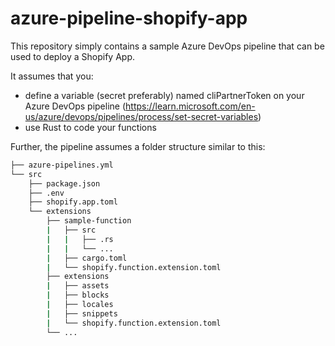# azure-pipeline-shopify-app
This repository simply contains a sample Azure DevOps pipeline that can be used to deploy a Shopify App.

It assumes that you:
- define a variable (secret preferably) named cliPartnerToken on your Azure DevOps pipeline (https://learn.microsoft.com/en-us/azure/devops/pipelines/process/set-secret-variables)
- use Rust to code your functions

Further, the pipeline assumes a folder structure similar to this:
```bash
├── azure-pipelines.yml
└── src
    ├── package.json
    ├── .env
    ├── shopify.app.toml
    └── extensions
        ├── sample-function
        |   ├── src
        |   |   ├── .rs
        |   |   └── ...
        |   ├── cargo.toml
        |   └── shopify.function.extension.toml
        ├── extensions
        |   ├── assets
        |   ├── blocks
        |   ├── locales
        |   ├── snippets
        |   └── shopify.function.extension.toml
        └── ...
```

